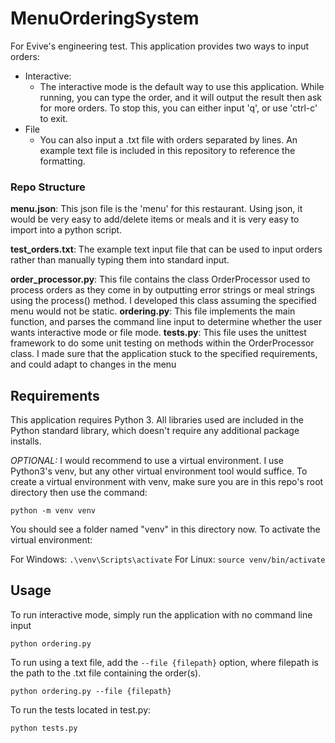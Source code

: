 
# MenuOrderingSystem
For Evive's engineering test. This application provides two ways to input orders:
- Interactive:
	- The interactive mode is the default way to use this application. While running, you can type the order, and it will output the result then ask for more orders. To stop this, you can either input 'q', or use 'ctrl-c' to exit.
- File
	- You can also input a .txt file with orders separated by lines. An example text file is included in this repository to reference the formatting.

### Repo Structure
**menu.json**: This json file is the 'menu' for this restaurant. Using json, it would be very easy to add/delete items or meals and it is very easy to import into a python script.

**test_orders.txt**: The example text input file that can be used to input orders rather than manually typing them into standard input.

**order_processor.py**: This file contains the class OrderProcessor used to process orders as they come in by outputting error strings or meal strings using the process() method. I developed this class assuming the specified menu would not be static.
**ordering.py**: This file implements the main function, and parses the command line input to determine whether the user wants interactive mode or file mode.
**tests.py**: This file uses the unittest framework to do some unit testing on methods within the OrderProcessor class. I made sure that the application stuck to the specified requirements, and could adapt to changes in the menu
## Requirements
This application requires Python 3. All libraries used are included in the Python standard library, which doesn't require any additional package installs.

 *OPTIONAL:* I would recommend to use a virtual environment. I use Python3's venv, but any other virtual environment tool would suffice. To create a virtual environment with venv, make sure you are in this repo's root directory then use the command:
 
 `python -m venv venv`
 
 You should see a folder named "venv" in this directory now. To activate the virtual environment:
 
 For Windows: `.\venv\Scripts\activate`
 For Linux: `source venv/bin/activate`
## Usage
To run interactive mode, simply run the application with no command line input

`python ordering.py`

To run using a text file, add the `--file {filepath}` option, where filepath is the path to the .txt file containing the order(s).

`python ordering.py --file {filepath}`

To run the tests located in test.py:

`python tests.py`
